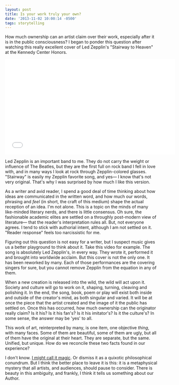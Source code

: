 ```yaml
---
layout: post
title: Is your work truly your own?
date: '2013-11-02 10:00:14 -0500'
tags: storytelling
---
```

<p>How much ownership can an artist claim over their work, especially after it is in the public consciousness? I began to ponder this question after watching this really excellent cover of Led Zepplin's "Stairway to Heaven" at the Kennedy Center Honors.</p>
<p><iframe src="//www.youtube.com/embed/JK_DOJa99oo" height="315" width="560" allowfullscreen="" frameborder="0"></iframe></p>
<p>Led Zepplin is an important band to me. They do not carry the weight or influence of The Beatles, but they are the first full on rock band I fell in love with, and in many ways I look at rock through Zepplin-colored glasses. "Stairway" is easily my Zepplin favorite song, and yes— I know that's not very original. That's why I was surprised by how much I like this version.</p>
<p>As a writer and avid reader, I spend a good deal of time thinking about how ideas are communicated in the written word, and how much our words, phrasing and <em>feel</em> (in short, the craft of this medium) shape the actual reception of an idea. I'm not alone. This is a topic on the minds of many like-minded literary nerds, and there is little consensus. Oh sure, the fashionable academic elites are settled on a throughly post-modern view of literature— that the reader's interpretation rules all. But, not everyone agrees. I tend to stick with authorial intent, although I am not settled on it. "Reader response" feels too narcissistic for me.</p>
<p>Figuring out this question is not easy for a writer, but I suspect music gives us a better playground to think about it. Take this video for example. The song is absolutely Led Zepplin's, in every way. They wrote it, performed it and brought into worldwide acclaim. But this cover is not the only one. It has been reworked by many. Each of those performances are the covering singers for sure, but you cannot remove Zepplin from the equation in any of them.</p>
<p>When a new creation is released into the wild, the wild will act upon it. Society and culture will go to work on it, shaping, turning, cleaving and polishing it. In the end, the song, book, poem or play will exist both inside and outside of the creator's mind, as both singular and varied. It will be at once the piece that the artist created and the image of it the public has settled on. Once this has occurred, how much ownership can the originator really claim? Is it his? Is it his fan's? Is it his imitator's? Is it the culture's? In some sense, the answer may be 'yes' to all.</p>
<p>This work of art, reinterpreted by many, is one item, one objective <em>thing</em>, with many faces. Some of them are beautiful, some of them are ugly, but all of them have the original at their heart. They are separate, but the same. Unified, but unique. How do we reconcile these two facts found in our experience?</p>
<p>I don't know. <a href="/2013/05/14/the-magic-of-story/">I might call it magic</a>. Or dismiss it as a quixotic philosophical conundrum. But I think the better place to leave it is this: it is a metaphysical mystery that all artists, and audiences, should pause to consider. There is beauty in this ambiguity, and frankly, I think it tells us something about our Author.</p>
